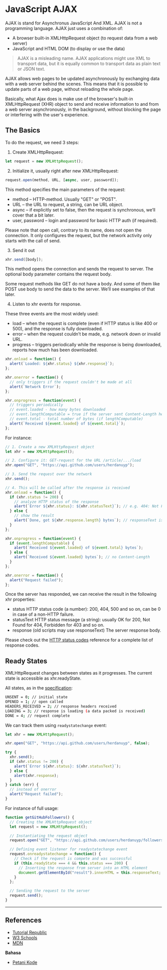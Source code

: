 # JavaScript AJAX

AJAX is stand for Asynchronus JavaScript And XML. AJAX is not a programming language. AJAX just uses a combination of:

- A browser built-in XMLHttpRequest object (to request data from a web server)
- JavaScript and HTML DOM (to display or use the data)

> AJAX is a misleading name. AJAX applications might use XML to transport data, but it is equally common to transport data as plain text or JSON text.

AJAX allows web pages to be updated asynchronously by exchanging data with a web server behind the scenes. This means that it is possible to update parts of a web page, without reloading the whole page.

Basically, what Ajax does is make use of the browser's built-in XMLHttpRequest (XHR) object to send and receive information to and from a web server asynchronously, in the background, without blocking the page or interfering with the user's experience.

## The Basics

To do the request, we need 3 steps:

1. Create XMLHttpRequest:

```js
let request = new XMLHttpRequest();
```

2. Initialize it, usually right after new XMLHttpRequest:

```js
request.open(method, URL, [async, user, password]);
```

This method specifies the main parameters of the request:

- method – HTTP-method. Usually "GET" or "POST".
- URL – the URL to request, a string, can be URL object.
- async – if explicitly set to false, then the request is synchronous, we’ll cover that a bit later.
- user, password – login and password for basic HTTP auth (if required).

Please note that open call, contrary to its name, does not open the connection. It only configures the request, but the network activity only starts with the call of send.

3. Send it out

```js
xhr.send([body]);
```

This method opens the connection and sends the request to server. The optional body parameter contains the request body.

Some request methods like GET do not have a body. And some of them like POST use body to send the data to the server. We’ll see examples of that later.

4. Listen to xhr events for response.

These three events are the most widely used:

- load – when the request is complete (even if HTTP status is like 400 or 500), and the response is fully downloaded.
- error – when the request couldn’t be made, e.g. network down or invalid URL.
- progress – triggers periodically while the response is being downloaded, reports how much has been downloaded.

```js
xhr.onload = function() {
  alert(`Loaded: ${xhr.status} ${xhr.response}`);
};

xhr.onerror = function() {
  // only triggers if the request couldn't be made at all
  alert(`Network Error`);
};

xhr.onprogress = function(event) {
  // triggers periodically
  // event.loaded - how many bytes downloaded
  // event.lengthComputable = true if the server sent Content-Length header
  // event.total - total number of bytes (if lengthComputable)
  alert(`Received ${event.loaded} of ${event.total}`);
};
```

For instance:

```js
// 1. Create a new XMLHttpRequest object
let xhr = new XMLHttpRequest();

// 2. Configure it: GET-request for the URL /article/.../load
xhr.open("GET", "https://api.github.com/users/herdanuyp");

// 3. Send the request over the network
xhr.send();

// 4. This will be called after the response is received
xhr.onload = function() {
  if (xhr.status != 200) {
    // analyze HTTP status of the response
    alert(`Error ${xhr.status}: ${xhr.statusText}`); // e.g. 404: Not Found
  } else {
    // show the result
    alert(`Done, got ${xhr.response.length} bytes`); // responseText is the server
  }
};

xhr.onprogress = function(event) {
  if (event.lengthComputable) {
    alert(`Received ${event.loaded} of ${event.total} bytes`);
  } else {
    alert(`Received ${event.loaded} bytes`); // no Content-Length
  }
};

xhr.onerror = function() {
  alert("Request failed");
};
```

Once the server has responded, we can receive the result in the following xhr properties:

- status
  HTTP status code (a number): 200, 404, 500 and so on, can be 0 in case of a non-HTTP failure.
- statusText
  HTTP status message (a string): usually OK for 200, Not Found for 404, Forbidden for 403 and so on.
- response (old scripts may use responseText)
  The server response body.

Please check out the [HTTP status codes](https://en.wikipedia.org/wiki/List_of_HTTP_status_codes) reference for a complete list of response codes.

## Ready States

XMLHttpRequest changes between states as it progresses. The current state is accessible as xhr.readyState.

All states, as in the [specification](https://xhr.spec.whatwg.org/#states):

```sh
UNSENT = 0; // initial state
OPENED = 1; // open called
HEADERS_RECEIVED = 2; // response headers received
LOADING = 3; // response is loading (a data packed is received)
DONE = 4; // request complete
```

We can track them using `readystatechange` event:

```js
let xhr = new XMLHttpRequest();

xhr.open("GET", "https://api.github.com/users/herdanuyp", false);

try {
  xhr.send();
  if (xhr.status != 200) {
    alert(`Error ${xhr.status}: ${xhr.statusText}`);
  } else {
    alert(xhr.response);
  }
} catch (err) {
  // instead of onerror
  alert("Request failed");
}
```

For instance of full usage:

```js
function getGitHubFollowers() {
  // Creating the XMLHttpRequest object
  let request = new XMLHttpRequest();

  // Instantiating the request object
  request.open("GET", "https://api.github.com/users/herdanuyp/followers");

  // Defining event listener for readystatechange event
  request.onreadystatechange = function() {
    // Check if the request is compete and was successful
    if (this.readyState === 4 && this.status === 200) {
      // Inserting the response from server into an HTML element
      document.getElementById("result").innerHTML = this.responseText;
    }
  };

  // Sending the request to the server
  request.send();
}
```

---

## References

- [Tutorial Republic](https://www.tutorialrepublic.com/javascript-tutorial/javascript-ajax.php)
- [W3 Schools](https://www.w3schools.com/js/js_ajax_intro.asp)
- [MDN](https://developer.mozilla.org/en-US/docs/Web/Guide/AJAX)

**Bahasa**

- [Petani Kode](https://www.petanikode.com/javascript-ajax/)
